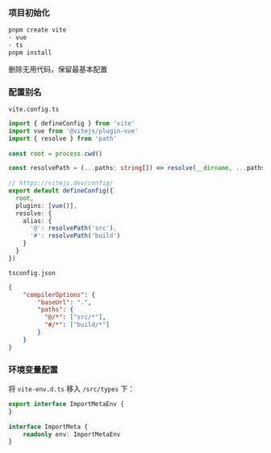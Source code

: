 ### 项目初始化

```bash
pnpm create vite
- vue
- ts
pnpm install
```

删除无用代码，保留最基本配置

### 配置别名

`vite.config.ts`

```ts
import { defineConfig } from 'vite'  
import vue from '@vitejs/plugin-vue'   
import { resolve } from 'path' 
  
const root = process.cwd()  

const resolvePath = (...paths: string[]) => resolve(__dirname, ...paths)
  
// https://vitejs.dev/config/  
export default defineConfig({  
  root,  
  plugins: [vue()],  
  resolve: {  
    alias: {  
      '@': resolvePath('src'),  
      '#': resolvePath('build')  
    }  
  }  
})
```

`tsconfig.json`

```json
{
	"compilerOptions": {
		"baseUrl": ".",
		"paths": {  
		  "@/*": ["src/*"],  
		  "#/*": ["build/*"]  
		}
	}
}
```

### 环境变量配置

将 `vite-env.d.ts` 移入 `/src/types` 下：

```ts
export interface ImportMetaEnv {
}  
  
interface ImportMeta {  
    readonly env: ImportMetaEnv  
}
```

